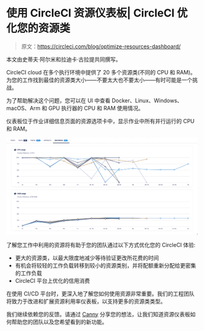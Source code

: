 # 使用 CircleCI 资源仪表板| CircleCI 优化您的资源类

> 原文：<https://circleci.com/blog/optimize-resources-dashboard/>

本文由史蒂夫·阿尔米和拉迪卡·古拉提共同撰写。

CircleCI cloud 在多个执行环境中提供了 20 多个资源类(不同的 CPU 和 RAM)。为您的工作找到最佳的资源类大小——不要太大也不要太小——有时可能是一个挑战。

为了帮助解决这个问题，您可以在 UI 中查看 Docker、Linux、Windows、macOS、Arm 和 GPU 执行器的 CPU 和 RAM 使用情况。

仪表板位于作业详细信息页面的资源选项卡中，显示作业中所有并行运行的 CPU 和 RAM。

![Dashboard showing CPU and RAM for parallel runs of a Docker job](img/df3cc999b93a1c0bda9e60ff16a83bdf.png)

了解您工作中利用的资源将有助于您的团队通过以下方式优化您的 CircleCI 体验:

*   更大的资源类，以最大限度地减少等待验证更改所花费的时间
*   有机会将较轻的工作负载转移到较小的资源类别，并将配额重新分配给更密集的工作负载
*   CircleCI 平台上优化的信用消费

在使用 CI/CD 平台时，更深入地了解您如何使用资源非常重要。我们的工程团队将致力于改进和扩展资源利用率仪表板，以支持更多的资源类类型。

我们继续依赖您的反馈。请通过 [Canny](https://circleci.canny.io/cloud-feature-requests) 分享您的想法，让我们知道资源仪表板如何帮助您的团队以及您希望看到的新功能。